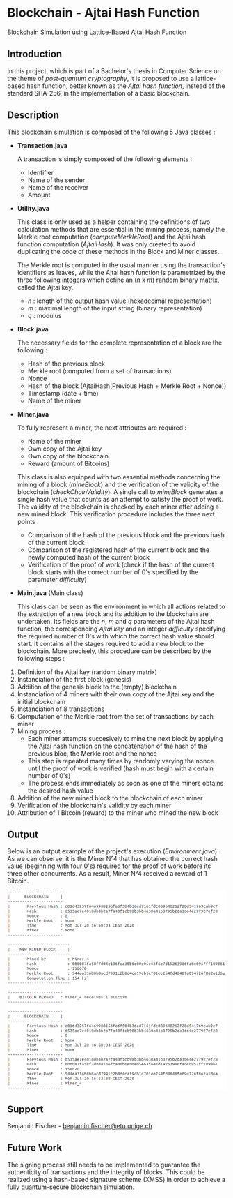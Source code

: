 # Blockchain - Ajtai Hash Function

Blockchain Simulation using Lattice-Based Ajtai Hash Function

## Introduction

In this project, which is part of a Bachelor's thesis in Computer Science on the theme of *post-quantum cryptography*,
it is proposed to use a lattice-based hash function, better known as the *Ajtai hash function*,
instead of the standard SHA-256, in the implementation of a basic blockchain.

## Description

This blockchain simulation is composed of the following 5 Java classes :

- **Transaction.java**

   A transaction is simply composed of the following elements :
  
   - Identifier
   - Name of the sender
   - Name of the receiver
   - Amount
   
- **Utility.java**

  This class is only used as a helper containing the definitions of two calculation methods that are essential in the mining process, namely the Merkle root computation (*computeMerkleRoot*) and the Ajtai hash function computation (*AjtaiHash*). It was only created to avoid duplicating the code of these methods in the Block and Miner classes.
  
  The Merkle root is computed in the usual manner using the transaction's identifiers as leaves, while the Ajtai hash function is parametrized by the three following integers which define an (*n* x *m*) random binary matrix, called the Ajtai key.
  
   - *n* : length of the output hash value (hexadecimal representation)
   - *m* : maximal length of the input string (binary representation)
   - *q* : modulus
  
- **Block.java**

  The necessary fields for the complete representation of a block are the following :
  
   - Hash of the previous block
   - Merkle root (computed from a set of transactions)
   - Nonce
   - Hash of the block (AjtaiHash(Previous Hash + Merkle Root + Nonce))
   - Timestamp (date + time)
   - Name of the miner

- **Miner.java**

  To fully represent a miner, the next attributes are required :
  
   - Name of the miner
   - Own copy of the Ajtai key
   - Own copy of the blockchain
   - Reward (amount of Bitcoins)
 
  This class is also equipped with two essential methods concerning the mining of a block (*mineBlock*) and the verification of the validity of the blockchain (*checkChainValidity*). A single call to *mineBlock* generates a single hash value that counts as an attempt to satisfy the proof of work. The validity of the blockchain is checked by each miner after adding a new mined block. This verification procedure includes the three next points :
  
   - Comparison of the hash of the previous block and the previous hash of the current block
   - Comparison of the registered hash of the current block and the newly computed hash of the current block
   - Verification of the proof of work (check if the hash of the current block starts with the correct number of 0's specified by the parameter *difficulty*)

 - **Main.java** (Main class)
 
   This class can be seen as the environment in which all actions related to the extraction of a new block and its addition to the blockchain are undertaken. Its fields are the *n*, *m* and *q* parameters of the Ajtai hash function, the corresponding *Ajtai key* and an integer *difficulty* specifying the required number of 0's with which the correct hash value should start. It contains all the stages required to add a new block to the blockchain. More precisely, this procedure can be described by the following steps :
  
  1. Definition of the Ajtai key (random binary matrix)
  2. Instanciation of the first block (genesis)
  3. Addition of the genesis block to the (empty) blockchain
  4. Instanciation of 4 miners with their own copy of the Ajtai key and the initial blockchain
  5. Instanciation of 8 transactions
  6. Computation of the Merkle root from the set of transactions by each miner
  7. Mining process :
     - Each miner attempts succesively to mine the next block by applying the Ajtai hash function on the concatenation of the hash of the previous bloc, the Merkle root and the nonce
     - This step is repeated many times by randomly varying the nonce until the proof of work is verified (hash must begin with a certain number of 0's)
     - The process ends immediately as soon as one of the miners obtains the desired hash value
  8. Addition of the new mined block to the blockchain of each miner
  9. Verification of the blockchain's validity by each miner
  10. Attribution of 1 Bitcoin (reward) to the miner who mined the new block

## Output

Below is an output example of the project's execution (*Environment.java*). As we can observe, it is the Miner N°4 that has obtained the correct hash value (beginning with four 0's) required for the proof of work before its three other concurrents. As a result, Miner N°4 received a reward of 1 Bitcoin.

![alt text](https://github.com/WatiBenj/Blockchain_Ajtai_Hash/blob/master/Output.PNG)

## Support

Benjamin Fischer - benjamin.fischer@etu.unige.ch

## Future Work

The signing process still needs to be implemented to guarantee the authenticity of transactions and the integrity of blocks. This could be realized using a hash-based signature scheme (XMSS) in order to achieve a fully quantum-secure blockchain simulation.


